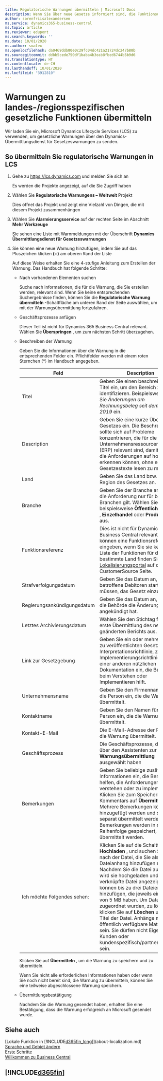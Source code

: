 ```yaml
---
title: Regulatorische Warnungen übermitteln | Microsoft Docs
description: Wenn Sie über neue Gesetze informiert sind, die Funktionsunterstützung in Business Central benötigen, können Sie diesem Handbuch folgen, um eine gesetzliche Warnung an das Produktteam zu übermitteln.
author: sorenfriisalexandersen
ms.service: dynamics365-business-central
ms.topic: article
ms.reviewer: edupont
ms.search.keywords: ''
ms.date: 10/01/2020
ms.author: soalex
ms.openlocfilehash: da0469ddb00e0c29fc04dc421a21724dc247b80b
ms.sourcegitcommit: ddbb5cede750df1baba4b3eab8fbed6744b5b9d6
ms.translationtype: HT
ms.contentlocale: de-CH
ms.lasthandoff: 10/01/2020
ms.locfileid: "3912810"
---
```

# <a name="submit-alerts-about-countryregion-specific-regulatory-features"></a>Warnungen zu landes-/regionsspezifischen gesetzliche Funktionen übermitteln

Wir laden Sie ein, Microsoft Dynamics Lifecycle Services (LCS) zu verwenden, um gesetzliche Warnungen über den Dynamics-Übermittlungsdienst für Gesetzeswarnungen zu senden.  

## <a name="to-submit-a-regulatory-alert-in-lcs"></a>So übermitteln Sie regulatorische Warnungen in LCS

1. Gehe zu https://lcs.dynamics.com und melden Sie sich an  

    Es werden die Projekte angezeigt, auf die Sie Zugriff haben

2. Wählen Sie **Regulatorische Warnungens – Weltweit** Projekt

    Dies öffnet das Projekt und zeigt eine Vielzahl von Dingen, die mit diesem Projekt zusammenhängen

3. Wählen Sie **Alarmierungsservice** auf der rechten Seite im Abschnitt **Mehr Werkzeuge**

    Sie sehen eine Liste mit Warnmeldungen mit der Überschrift **Dynamics Übermittlungsdienst für Gesetzeswarnungen**

4. Sie können eine neue Warnung hinzufügen, indem Sie auf das Pluszeichen klicken **(+)** am oberen Rand der Liste

    Auf diese Weise erhalten Sie eine 4-stufige Anleitung zum Erstellen der Warnung. Das Handbuch hat folgende Schritte:
    - Nach vorhandenen Elementen suchen

        Suche nach Informationen, die für die Warnung, die Sie erstellen werden, relevant sind. Wenn Sie keine entsprechenden Suchergebnisse finden, können Sie die **Regulatorische Warnung übermitteln** -Schaltfläche am unteren Rand der Seite auswählen, um mit der Warnungsübermittlung fortzufahren.
    - Geschäftsprozesse anfügen

        Dieser Teil ist nicht für Dynamics 365 Business Central relevant. Wählen Sie **Überspringen** , um zum nächsten Schritt überzugehen.
    - Beschreiben der Warnung

        Geben Sie die Informationen über die Warnung in die entsprechenden Felder ein. Pflichtfelder werden mit einem roten Sternchen (\*) im Handbuch angegeben.

        |Feld        |Description                               |
        |-------------|------------------------------------------|
        |Titel  | Geben Sie einen beschreibenden Titel ein, um den Bereich zu identifizieren. Beispielsweise geben Sie *Änderungen am Rechnungsbeleg seit dem 1. Juli 2019* ein. |
        |Description  | Geben Sie eine kurze Übersicht des Gesetzes ein. Die Beschreibung sollte sich auf Probleme konzentrieren, die für die Unternehmensressourcenplanung (ERP) relevant sind, damit Benutzer die Anforderungen auf hoher Ebene erkennen können, ohne erst die Gesetzestexte lesen zu müssen.|
        |Land  | Geben Sie das Land bzw. die Region des Gesetzes an.|
        |Branche| Geben Sie der Branche an, wenn die Anforderung nur für bestimmte Branchen gilt. Wählen Sie beispielsweise **Öffentlicher Sektor** , **Einzelhandel** oder **Produktion** aus.|
        |Funktionsreferenz  | Dies ist nicht für Dynamics 365 Business Central relevant, aber Sie können eine Funktionsreferenz eingeben, wenn Sie sie kennen. Die Liste der Funktionen für das bestimmte Land finden Sie im [Lokalisierungsportal](https://mbs.microsoft.com/customersource/global/ax/support/support-news/GFMLocalizationPortalMC) auf der CustomerSource Seite. |
        |Strafverfolgungsdatum  | Geben Sie das Datum an, wenn betroffene Debitoren starten müssen, das Gesetz einzuhalten.|
        |Regierungsankündigungsdatum  | Geben Sie das Datum an, an dem die Behörde die Änderung angekündigt hat.|
        |Letztes Archivierungsdatum  | Wählen Sie den Stichtag für die erste Übermittlung des neuen oder geänderten Berichts aus.|
        |Link zur Gesetzgebung  | Geben Sie ein oder mehrere Links zu veröffentlichten Gesetzen, zur Interpretationsrichtlinie, zur Implementierungsrichtlinie oder zu einer anderen nützlichen Dokumentation ein, die Benutzern beim Verstehen oder Implementieren hilft.|
        |Unternehmensname  | Geben Sie den Firmennamen für die Person ein, die die Warnung übermittelt.|
        |Kontaktname  | Geben Sie den Namen für die Person ein, die die Warnung übermittelt. |
        |Kontakt-E-Mail  | Die E-Mail-Adresse der Person, die die Warnung übermittelt.|
        |Geschäftsprozess  | Die Geschäftsprozesse, die Sie über den Assistenten zur **Warnungsübermittlung** ausgewählt haben|
        |Bemerkungen  | Geben Sie beliebige zusätzliche Informationen ein, die Benutzern helfen, die Anforderungen zu verstehen oder zu implementieren. Klicken Sie zum Speichern des Kommentars auf **Übermitteln** . Mehrere Bemerkungen können hinzugefügt werden und sollten separat übermittelt werden. Bemerkungen werden in der Reihenfolge gespeichert, in der sie übermittelt werden. |
        |Ich möchte Folgendes sehen:  | Klicken Sie auf die Schaltfläche **Hochladen** , und suchen Sie dann nach der Datei, die Sie als Dateianhang hinzufügen möchten. Nachdem Sie die Datei auswählen, wird sie hochgeladen und als eine verknüpfte Datei angezeigt. Sie können bis zu drei Dateien hinzufügen, die jeweils eine Grösse von 5 MB haben. Um Dateien, die zugeordnet wurden, zu löschen, klicken Sie auf **Löschen** unter dem Titel der Datei. Anhänge müssen öffentlich verfügbare Materialien sein. Sie dürfen nicht Eigentum von Kunden oder kundenspezifisch/partnerspezifisch sein.|

        Klicken Sie auf **Übermitteln** , um die Warnung zu speichern und zu übermitteln.

        Wenn Sie nicht alle erforderlichen Informationen haben oder wenn Sie noch nicht bereit sind, die Warnung zu übermitteln, können Sie eine teilweise abgeschlossene Warnung speichern.

    - Übermittlungsbestätigung

      Nachdem Sie die Warnung gesendet haben, erhalten Sie eine Bestätigung, dass die Warnung erfolgreich an Microsoft gesendet wurde.

## <a name="see-also"></a>Siehe auch

[Lokale Funktion in [!INCLUDE[d365fin_long](includes/d365fin_long_md.md)]](about-localization.md)  
[Sprache und Gebiet ändern](about-locale-language.md)  
[Erste Schritte](product-get-started.md)  
[Willkommen zu Business Central](index.md)  

## [!INCLUDE[d365fin](includes/free_trial_md.md)]  
